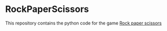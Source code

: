 # RockPaperScissors

This repository contains the python code for the game [Rock paper scissors](https://en.wikipedia.org/wiki/Rock_paper_scissors)
